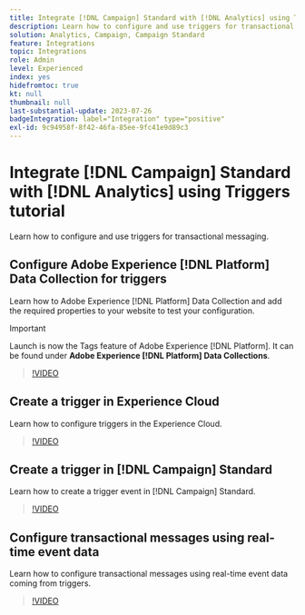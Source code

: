 ```yaml
---
title: Integrate [!DNL Campaign] Standard with [!DNL Analytics] using Triggers  tutorial
description: Learn how to configure and use triggers for transactional messaging.
solution: Analytics, Campaign, Campaign Standard
feature: Integrations
topic: Integrations
role: Admin
level: Experienced
index: yes
hidefromtoc: true
kt: null
thumbnail: null
last-substantial-update: 2023-07-26
badgeIntegration: label="Integration" type="positive"
exl-id: 9c94958f-8f42-46fa-85ee-9fc41e9d89c3
---
```

# Integrate [!DNL Campaign] Standard with [!DNL Analytics] using Triggers tutorial

Learn how to configure and use triggers for transactional messaging.

## Configure Adobe Experience [!DNL Platform] Data Collection for triggers

Learn how to Adobe Experience [!DNL Platform] Data Collection and add the required properties to your website to test your configuration.

>[!IMPORTANT]
>
> Launch is now the Tags feature of Adobe Experience [!DNL Platform]. It can be found under **Adobe Experience [!DNL Platform] Data Collections**.

>[!VIDEO](https://video.tv.adobe.com/v/332908?quality=12&learn=on)

## Create a trigger in Experience Cloud

Learn how to configure triggers in the Experience Cloud.

>[!VIDEO](https://video.tv.adobe.com/v/332624?quality=12&learn=on)

## Create a trigger in [!DNL Campaign] Standard

Learn how to create a trigger event in [!DNL Campaign] Standard.

>[!VIDEO](https://video.tv.adobe.com/v/332625?quality=12&learn=on)

## Configure transactional messages using real-time event data

Learn how to configure transactional messages using real-time event data coming from triggers.

>[!VIDEO](https://video.tv.adobe.com/v/332602?quality=12&learn=on)
